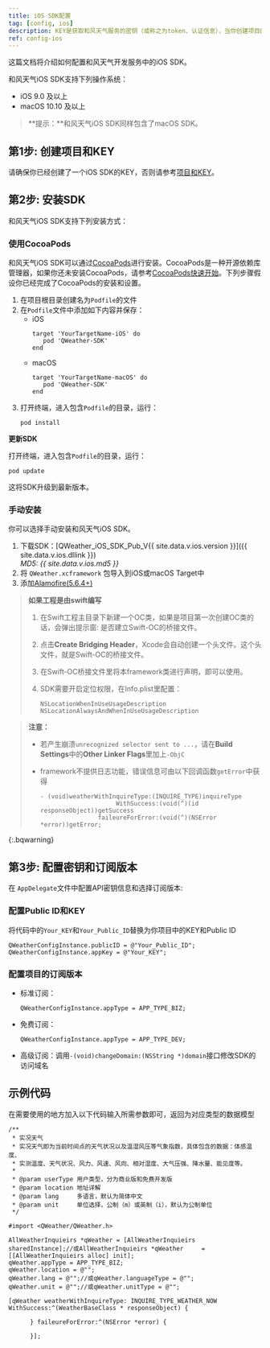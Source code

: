 ```yaml
---
title: iOS SDK配置
tag: [config, ios]
description: KEY是获取和风天气服务的密钥（或称之为token、认证信息），当你创建项目的时候会创建第一个KEY。本片文档将详细介绍KEY的使用方法。
ref: config-ios
---
```


这篇文档将介绍如何配置和风天气开发服务中的iOS SDK。

和风天气iOS SDK支持下列操作系统：

- iOS 9.0 及以上
- macOS 10.10 及以上

> **提示：**和风天气iOS SDK同样包含了macOS SDK。

## 第1步: 创建项目和KEY

请确保你已经创建了一个iOS SDK的KEY，否则请参考[项目和KEY](/docs/configuration/project-and-key/)。

## 第2步: 安装SDK

和风天气iOS SDK支持下列安装方式：

### 使用CocoaPods

和风天气iOS SDK可以通过[CocoaPods](https://cocoapods.org/)进行安装。CocoaPods是一种开源依赖库管理器，如果你还未安装CocoaPods，请参考[CocoaPods快速开始](https://guides.cocoapods.org/using/getting-started.html)。下列步骤假设你已经完成了CocoaPods的安装和设置。

1. 在项目根目录创建名为`Podfile`的文件
2. 在`Podfile`文件中添加如下内容并保存：
   - iOS
     ```
     target 'YourTargetName-iOS' do
        pod 'QWeather-SDK'
     end
     ```
   - macOS
     ```
     target 'YourTargetName-macOS' do
        pod 'QWeather-SDK'
     end
     ```
3. 打开终端，进入包含`Podfile`的目录，运行：
   ```
   pod install
   ```

**更新SDK**

打开终端，进入包含`Podfile`的目录，运行：

```
pod update
```

这将SDK升级到最新版本。

### 手动安装

你可以选择手动安装和风天气iOS SDK。

1. 下载SDK：[QWeather_iOS_SDK_Pub_V{{ site.data.v.ios.version }}]({{ site.data.v.ios.dllink }}) <br>*MD5: {{ site.data.v.ios.md5 }}*
2. 将 `QWeather.xcframework` 包导入到iOS或macOS Target中
3. 添加[Alamofire(5.6.4+)](https://github.com/Alamofire/Alamofire)

> **如果工程是由swift编写**
>
> 1. 在Swift工程主目录下新建一个OC类，如果是项目第一次创建OC类的话，会弹出提示窗: 是否建立Swift-OC的桥接文件。
> 2. 点击**Create Bridging Header**，Xcode会自动创建一个头文件。这个头文件，就是Swift-OC的桥接文件。
> 3. 在Swift-OC桥接文件里将本framework类进行声明，即可以使用。
> 4. SDK需要开启定位权限，在Info.plist里配置：
> 
>    ```
>    NSLocationWhenInUseUsageDescription
>    NSLocationAlwaysAndWhenInUseUsageDescription
>    ```

> **注意：**
>
> * 若产生崩溃`unrecognized selector sent to ...`，请在**Build Settings**中的**Other Linker Flags**里加上`-ObjC`
> * framework不提供日志功能，错误信息可由以下回调函数`getError`中获得
>   
>    ```objc
>    - (void)weatherWithInquireType:(INQUIRE_TYPE)inquireType
>                         WithSuccess:(void(^)(id responseObject))getSuccess
>                    faileureForError:(void(^)(NSError *error))getError;
>    ```
{:.bqwarning}

## 第3步: 配置密钥和订阅版本

在 `AppDelegate`文件中配置API密钥信息和选择订阅版本:

### 配置Public ID和KEY

将代码中的`Your_KEY`和`Your_Public_ID`替换为你项目中的KEY和Public ID

```objc
QWeatherConfigInstance.publicID = @"Your_Public_ID";
QWeatherConfigInstance.appKey = @"Your_KEY";
```

### 配置项目的订阅版本

- 标准订阅：

    ```objc
    QWeatherConfigInstance.appType = APP_TYPE_BIZ;
    ```
- 免费订阅：

    ```objc
    QWeatherConfigInstance.appType = APP_TYPE_DEV;
    ```

- 高级订阅：调用`-(void)changeDomain:(NSString *)domain`接口修改SDK的访问域名

## 示例代码

在需要使用的地方加入以下代码输入所需参数即可，返回为对应类型的数据模型
  
```objc
/**
 * 实况天气
 * 实况天气即为当前时间点的天气状况以及温湿风压等气象指数，具体包含的数据：体感温度、
 * 实测温度、天气状况、风力、风速、风向、相对湿度、大气压强、降水量、能见度等。
 *
 * @param userType 用户类型，分为商业版和免费开发版
 * @param location 地址详解
 * @param lang     多语言，默认为简体中文
 * @param unit     单位选择，公制（m）或英制（i），默认为公制单位
 */

#import <QWeather/QWeather.h>

AllWeatherInquieirs *qWeather = [AllWeatherInquieirs sharedInstance];//或AllWeatherInquieirs *qWeather     = [[AllWeatherInquieirs alloc] init];
qWeather.appType = APP_TYPE_BIZ;
qWeather.location = @"";
qWeather.lang = @"";//或qWeather.languageType = @"";
qWeather.unit = @"";//或qWeather.unitType = @"";

[qWeather weatherWithInquireType: INQUIRE_TYPE_WEATHER_NOW WithSuccess:^(WeatherBaseClass * responseObject) {

      } faileureForError:^(NSError *error) {

      }];
```        
